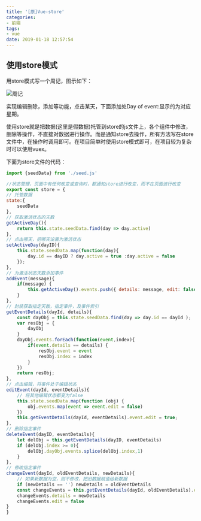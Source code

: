```yaml
---
title: '[原]Vue-store'
categories:
- 前端
tags:
- vue
date: 2019-01-18 12:57:54
---
```


## 使用store模式

用store模式写一个周记，图示如下：

![周记](https://img-blog.csdnimg.cn/20190423125621550.png?x-oss-process=image/watermark,type_ZmFuZ3poZW5naGVpdGk,shadow_10,text_aHR0cHM6Ly9ibG9nLmNzZG4ubmV0L3FxXzQzNjk3MDcy,size_16,color_FFFFFF,t_70)

实现编辑删除，添加等功能，点击某天，下面添加处Day of event:显示的为对应星期。

使用store就是把数据(这里是假数据)托管到store的js文件上，各个组件中修改，删除等操作，不直接对数据进行操作。而是通知store去操作，所有方法写在store 文件中，在操作时调用即可。在项目简单时使用store模式即可，在项目较为复杂时可以使用vuex。

下面为store文件的代码：

```javascript
import {seedData} from './seed.js'

//状态管理，页面中有任何改变或查询时，都通知store进行改变，而不在页面进行改变
export const store = {
// 托管数据
state:{
    seedData
},   
// 获取激活状态的天数
getActiveDay(){
    return this.state.seedData.find(day => day.active)
},
// 点击哪天，把哪天设置为激活状态
setActiveDay(dayID){
    this.state.seedData.map(function(day){
        day.id == dayID ? day.active = true :day.active = false
    });
},
// 为激活状态天数添加事件
addEvent(message){
    if(message) {
        this.getActiveDay().events.push({ details: message, edit: false })
    }  
},
// 封装获取指定天数，指定事件，及事件索引
getEventDetails(dayId, details){
    const dayObj = this.state.seedData.find(day => day.id == dayId );
    var resObj = {
        dayObj
    }
    dayObj.events.forEach(function(event,index){
        if(event.details == details) {
            resObj.event = event
            resObj.index = index
        }    
    })
    return resObj;
},
// 点击编辑，将事件处于编辑状态
editEvent(dayId, eventDetails){
    // 将其他编辑状态都变为false
    this.state.seedData.map(function (obj) {
        obj.events.map(event => event.edit = false)
    })
    this.getEventDetails(dayId, eventDetails).event.edit = true;
},
// 删除指定事件
deleteEvent(dayID, eventDetails){
    let delObj = this.getEventDetails(dayID, eventDetails)
    if (delObj.index >= 0){
        delObj.dayObj.events.splice(delObj.index,1)
    }
},
// 修改指定事件
changeEvent(dayId, oldEventDetails, newDetails){
    // 如果新数据为空，则不修改，把旧数据赋值给新数据
    if (newDetails == '') newDetails = oldEventDetails
    const changeEvents = this.getEventDetails(dayId, oldEventDetails).event
    changeEvents.details = newDetails
    changeEvents.edit = false
}
}
```